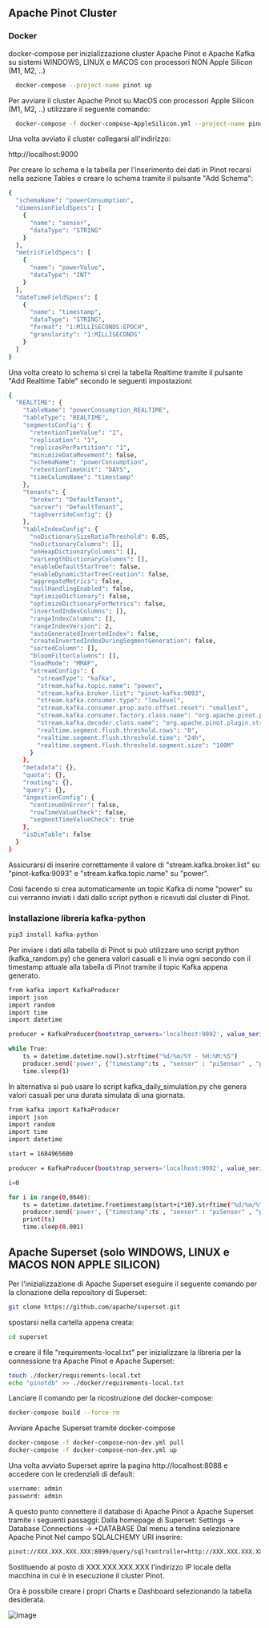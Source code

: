 
## Apache Pinot Cluster

### Docker
docker-compose per inizializzazione cluster Apache Pinot e Apache Kafka su sistemi WINDOWS, LINUX e MACOS con processori NON Apple Silicon (M1, M2, ..)

```bash
  docker-compose --project-name pinot up
```

Per avviare il cluster Apache Pinot su MacOS con processori Apple Silicon (M1, M2, ..) utilizzare il seguente comando:

```bash
  docker-compose -f docker-compose-AppleSilicon.yml --project-name pinot up
```

Una volta avviato il cluster collegarsi all'indirizzo:

http://localhost:9000

Per creare lo schema e la tabella per l'inserimento dei dati in Pinot recarsi nella sezione Tables e creare lo schema tramite il pulsante "Add Schema":

```bash
{
  "schemaName": "powerConsumption",
  "dimensionFieldSpecs": [
    {
      "name": "sensor",
      "dataType": "STRING"
    }
  ],
  "metricFieldSpecs": [
    {
      "name": "powerValue",
      "dataType": "INT"
    }
  ],
  "dateTimeFieldSpecs": [
    {
      "name": "timestamp",
      "dataType": "STRING",
      "format": "1:MILLISECONDS:EPOCH",
      "granularity": "1:MILLISECONDS"
    }
  ]
}
```

Una volta creato lo schema si crei la tabella Realtime tramite il pulsante "Add Realtime Table" secondo le seguenti impostazioni:

```bash
{
  "REALTIME": {
    "tableName": "powerConsumption_REALTIME",
    "tableType": "REALTIME",
    "segmentsConfig": {
      "retentionTimeValue": "2",
      "replication": "1",
      "replicasPerPartition": "1",
      "minimizeDataMovement": false,
      "schemaName": "powerConsumption",
      "retentionTimeUnit": "DAYS",
      "timeColumnName": "timestamp"
    },
    "tenants": {
      "broker": "DefaultTenant",
      "server": "DefaultTenant",
      "tagOverrideConfig": {}
    },
    "tableIndexConfig": {
      "noDictionarySizeRatioThreshold": 0.85,
      "noDictionaryColumns": [],
      "onHeapDictionaryColumns": [],
      "varLengthDictionaryColumns": [],
      "enableDefaultStarTree": false,
      "enableDynamicStarTreeCreation": false,
      "aggregateMetrics": false,
      "nullHandlingEnabled": false,
      "optimizeDictionary": false,
      "optimizeDictionaryForMetrics": false,
      "invertedIndexColumns": [],
      "rangeIndexColumns": [],
      "rangeIndexVersion": 2,
      "autoGeneratedInvertedIndex": false,
      "createInvertedIndexDuringSegmentGeneration": false,
      "sortedColumn": [],
      "bloomFilterColumns": [],
      "loadMode": "MMAP",
      "streamConfigs": {
        "streamType": "kafka",
        "stream.kafka.topic.name": "power",
        "stream.kafka.broker.list": "pinot-kafka:9093",
        "stream.kafka.consumer.type": "lowlevel",
        "stream.kafka.consumer.prop.auto.offset.reset": "smallest",
        "stream.kafka.consumer.factory.class.name": "org.apache.pinot.plugin.stream.kafka20.KafkaConsumerFactory",
        "stream.kafka.decoder.class.name": "org.apache.pinot.plugin.stream.kafka.KafkaJSONMessageDecoder",
        "realtime.segment.flush.threshold.rows": "0",
        "realtime.segment.flush.threshold.time": "24h",
        "realtime.segment.flush.threshold.segment.size": "100M"
      }
    },
    "metadata": {},
    "quota": {},
    "routing": {},
    "query": {},
    "ingestionConfig": {
      "continueOnError": false,
      "rowTimeValueCheck": false,
      "segmentTimeValueCheck": true
    },
    "isDimTable": false
  }
}
```

Assicurarsi di inserire correttamente il valore di "stream.kafka.broker.list" su "pinot-kafka:9093" e "stream.kafka.topic.name" su "power".

Così facendo si crea automaticamente un topic Kafka di nome "power" su cui verranno inviati i dati dallo script python e ricevuti dal cluster di Pinot.

### Installazione libreria kafka-python

``` bash
pip3 install kafka-python
``` 

Per inviare i dati alla tabella di Pinot si può utilizzare uno script python (kafka_random.py) che genera valori casuali e li invia ogni secondo con il timestamp attuale alla tabella di Pinot tramite il topic Kafka appena generato.

``` bash
from kafka import KafkaProducer
import json
import random
import time
import datetime

producer = KafkaProducer(bootstrap_servers='localhost:9092', value_serializer=lambda v: json.dumps(v).encode('utf-8'))

while True:
    ts = datetime.datetime.now().strftime("%d/%m/%Y - %H:%M:%S")
    producer.send('power', {"timestamp":ts , "sensor" : "piSensor" , "powerValue" : random.randint(0,1000)})
    time.sleep(1)
```
In alternativa si può usare lo script kafka_daily_simulation.py che genera valori casuali per una durata simulata di una giornata. 
``` bash
from kafka import KafkaProducer
import json
import random
import time
import datetime

start = 1684965600

producer = KafkaProducer(bootstrap_servers='localhost:9092', value_serializer=lambda v: json.dumps(v).encode('utf-8'))

i=0

for i in range(0,8640):
    ts = datetime.datetime.fromtimestamp(start+i*10).strftime("%d/%m/%Y - %H:%M:%S")
    producer.send('power', {"timestamp":ts , "sensor" : "piSensor" , "powerValue" : random.randint(0,1000)})
    print(ts)
    time.sleep(0.001)
``` 
## Apache Superset (solo WINDOWS, LINUX e MACOS NON APPLE SILICON)

Per l'inizializzazione di Apache Superset eseguire il seguente comando per la clonazione della repository di Superset:
``` bash
git clone https://github.com/apache/superset.git
```
spostarsi nella cartella appena creata:
``` bash
cd superset
```
e creare il file "requirements-local.txt" per inizializzare la libreria per la connessione tra Apache Pinot e Apache Superset:
``` bash
touch ./docker/requirements-local.txt
echo "pinotdb" >> ./docker/requirements-local.txt
```
Lanciare il comando per la ricostruzione del docker-compose:
``` bash
docker-compose build --force-rm
```
Avviare Apache Superset tramite docker-compose 
``` bash
docker-compose -f docker-compose-non-dev.yml pull
docker-compose -f docker-compose-non-dev.yml up
```

Una volta avviato Superset aprire la pagina http://localhost:8088 e accedere con le credenziali di default:
``` bash
username: admin
password: admin
```
A questo punto connettere il database di Apache Pinot a Apache Superset tramite i seguenti passaggi:
Dalla homepage di Superset:
Settings -> Database Connections -> +DATABASE
Dal menu a tendina selezionare Apache Pinot
Nel campo SQLALCHEMY URI inserire:
``` bash
pinot://XXX.XXX.XXX.XXX:8099/query/sql?controller=http://XXX.XXX.XXX.XXX:9000
```
Sostituendo al posto di XXX.XXX.XXX.XXX l'indirizzo IP locale della macchina in cui è in esecuzione il cluster Pinot.

Ora è possibile creare i propri Charts e Dashboard selezionando la tabella desiderata.

![image](https://github.com/OnestiFilippo/ApachePinot/assets/77025139/4e366137-4cc8-4764-9c2d-34fc3018772b)


